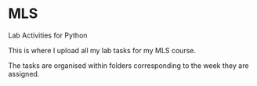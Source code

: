 # MLS
Lab Activities for Python

This is where I upload all my lab tasks for my MLS course.

The tasks are organised within folders corresponding to the week they are assigned.
